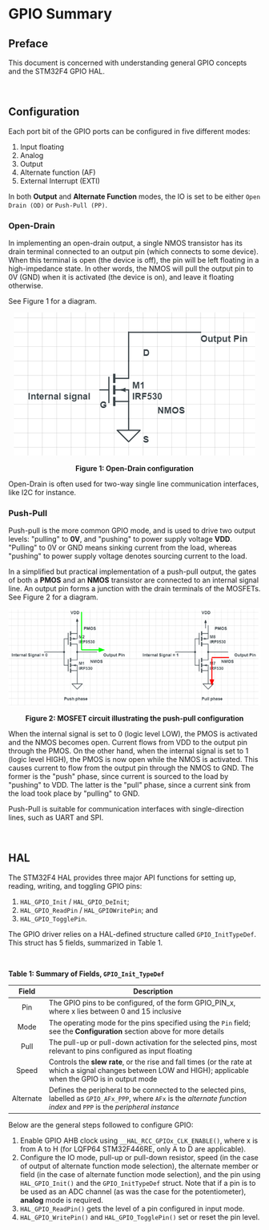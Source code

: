 # GPIO Summary

## Preface 

This document is concerned with understanding general GPIO concepts and the STM32F4 GPIO HAL.

<br />

## Configuration

Each port bit of the GPIO ports can be configured in five different modes:

1. Input floating
2. Analog
3. Output
4. Alternate function (AF)
5. External Interrupt (EXTI)

In both __Output__ and __Alternate Function__ modes, the IO is set to be either `Open Drain (OD)` or `Push-Pull (PP)`. 

### Open-Drain

In implementing an open-drain output, a single NMOS transistor has its drain terminal connected to an output pin (which connects to some device). When this terminal is open (the device is off), the pin will be left floating in a high-impedance state. In other words, the NMOS will pull the output pin to 0V (GND) when it is activated (the device is on), and leave it floating otherwise.

See Figure 1 for a diagram.

<p align="center">
    <img src="https://github.com/Henchel-Santillan/LunaSys/blob/master/Docs/Res/gpio_opendrain.png">
</p>

<p align="center"><b>Figure 1: Open-Drain configuration</b></p>

Open-Drain is often used for two-way single line communication interfaces, like I2C for instance.

### Push-Pull

Push-pull is the more common GPIO mode, and is used to drive two output levels: "pulling" to __0V__, and "pushing" to power supply voltage __VDD__. "Pulling" to 0V or GND means sinking current from the load, whereas "pushing" to power supply voltage denotes sourcing current to the load. 

In a simplified but practical implementation of a push-pull output, the gates of both a __PMOS__ and an __NMOS__ transistor are connected to an internal signal line. An output pin forms a junction with the drain terminals of the MOSFETs. See Figure 2 for a diagram.

<p align="center">
    <img src="https://github.com/Henchel-Santillan/LunaSys/blob/master/Docs/Res/gpio_pushpull.png">
</p>

<p align="center"><b>Figure 2: MOSFET circuit illustrating the push-pull configuration</b></p>

When the internal signal is set to 0 (logic level LOW), the PMOS is activated and the NMOS becomes open. Current flows from VDD to the output pin through the PMOS. On the other hand, when the internal signal is set to 1 (logic level HIGH), the PMOS is now open while the NMOS is activated. This causes current to flow from the output pin through the NMOS to GND. The former is the "push" phase, since current is sourced to the load by "pushing" to VDD. The latter is the "pull" phase, since a current sink from the load took place by "pulling" to GND.

Push-Pull is suitable for communication interfaces with single-direction lines, such as UART and SPI.

<br />

## HAL

The STM32F4 HAL provides three major API functions for setting up, reading, writing, and toggling GPIO pins:

1. `HAL_GPIO_Init` / `HAL_GPIO_DeInit`;
2. `HAL_GPIO_ReadPin` / `HAL_GPIOWritePin`; and
3. `HAL_GPIO_TogglePin`.

The GPIO driver relies on a HAL-defined structure called `GPIO_InitTypeDef`. This struct has 5 fields, summarized in Table 1.

<br />

__Table 1: Summary of Fields, `GPIO_Init_TypeDef`__

| Field | Description |
|:-----:|-------------|
| Pin   | The GPIO pins to be configured, of the form GPIO_PIN_x, where x lies between 0 and 15 inclusive |
| Mode  | The operating mode for the pins specified using the `Pin` field; see the __Configuration__ section above for more details |
| Pull  | The pull-up or pull-down activation for the selected pins, most relevant to pins configured as input floating |
| Speed | Controls the __slew rate__, or the rise and fall times (or the rate at which a signal changes between LOW and HIGH); applicable when the GPIO is in output mode |
| Alternate | Defines the peripheral to be connected to the selected pins, labelled as `GPIO_AFx_PPP`, where `AFx` is the _alternate function index_ and `PPP` is the _peripheral instance_ |

Below are the general steps followed to configure GPIO:

1. Enable GPIO AHB clock using `__HAL_RCC_GPIOx_CLK_ENABLE()`, where x is from A to H (for LQFP64 STM32F446RE, only A to D are applicable). 
2. Configure the IO mode, pull-up or pull-down resistor, speed (in the case of output of alternate function mode selection), the alternate member or field (in the case of alternate function mode selection), and the pin using `HAL_GPIO_Init()` and the `GPIO_InitTypeDef` struct. Note that if a pin is to be used as an ADC channel (as was the case for the potentiometer), __analog__ mode is required.
3. `HAL_GPIO_ReadPin()` gets the level of a pin configured in input mode.
4. `HAL_GPIO_WritePin()` and `HAL_GPIO_TogglePin()` set or reset the pin level.
